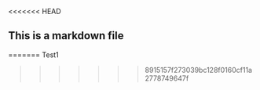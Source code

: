 <<<<<<< HEAD
## This is a markdown file
=======
Test1
>>>>>>> 8915157f273039bc128f0160cf11a2778749647f
